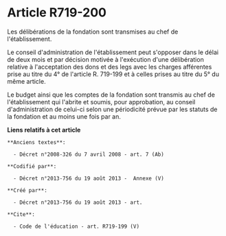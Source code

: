 # Article R719-200

Les délibérations de la fondation sont transmises au chef de l'établissement. 

Le conseil d'administration de l'établissement peut s'opposer dans le délai de deux mois et par décision motivée à
l'exécution d'une délibération relative à l'acceptation des dons et des legs avec les charges afférentes prise au titre du 4°
de l'article R. 719-199 et à celles prises au titre du 5° du même article. 

Le budget ainsi que les comptes de la fondation sont transmis au chef de l'établissement qui l'abrite et soumis, pour
approbation, au conseil d'administration de celui-ci selon une périodicité prévue par les statuts de la fondation et au moins
une fois par an.

**Liens relatifs à cet article**

	**Anciens textes**:

	  - Décret n°2008-326 du 7 avril 2008 - art. 7 (Ab)

	**Codifié par**:

	  - Décret n°2013-756 du 19 août 2013 -  Annexe (V)

	**Créé par**:

	  - Décret n°2013-756 du 19 août 2013 - art.

	**Cite**:

	  - Code de l'éducation - art. R719-199 (V)
